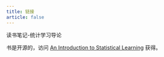 ```yaml
---
title: 链接
article: false
---
```


读书笔记-统计学习导论

书是开源的，访问 [An Introduction to Statistical Learning](https://www.statlearning.com/) 获得。
